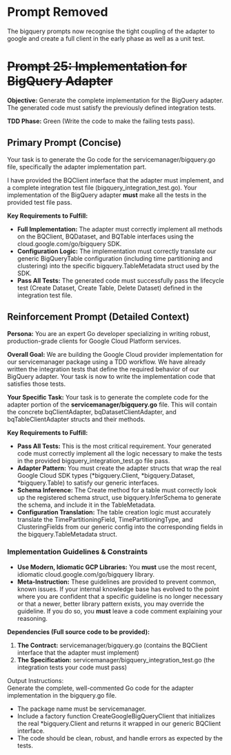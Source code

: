 # Prompt Removed 

The bigquery prompts now recognise the tight coupling of the adapter to google
and create a full client in the early phase as well as a unit test.


# ~~**Prompt 25: Implementation for BigQuery Adapter**~~

**Objective:** Generate the complete implementation for the BigQuery adapter. The generated code must satisfy the previously defined integration tests.

**TDD Phase:** Green (Write the code to make the failing tests pass).

## **Primary Prompt (Concise)**

Your task is to generate the Go code for the servicemanager/bigquery.go file, specifically the adapter implementation part.

I have provided the BQClient interface that the adapter must implement, and a complete integration test file (bigquery\_integration\_test.go). Your implementation of the BigQuery adapter **must** make all the tests in the provided test file pass.

**Key Requirements to Fulfill:**

* **Full Implementation:** The adapter must correctly implement all methods on the BQClient, BQDataset, and BQTable interfaces using the cloud.google.com/go/bigquery SDK.
* **Configuration Logic:** The implementation must correctly translate our generic BigQueryTable configuration (including time partitioning and clustering) into the specific bigquery.TableMetadata struct used by the SDK.
* **Pass All Tests:** The generated code must successfully pass the lifecycle test (Create Dataset, Create Table, Delete Dataset) defined in the integration test file.

## **Reinforcement Prompt (Detailed Context)**

**Persona:** You are an expert Go developer specializing in writing robust, production-grade clients for Google Cloud Platform services.

**Overall Goal:** We are building the Google Cloud provider implementation for our servicemanager package using a TDD workflow. We have already written the integration tests that define the required behavior of our BigQuery adapter. Your task is now to write the implementation code that satisfies those tests.

**Your Specific Task:** Your task is to generate the complete code for the adapter portion of the **servicemanager/bigquery.go** file. This will contain the concrete bqClientAdapter, bqDatasetClientAdapter, and bqTableClientAdapter structs and their methods.

**Key Requirements to Fulfill:**

* **Pass All Tests:** This is the most critical requirement. Your generated code must correctly implement all the logic necessary to make the tests in the provided bigquery\_integration\_test.go file pass.
* **Adapter Pattern:** You must create the adapter structs that wrap the real Google Cloud SDK types (\*bigquery.Client, \*bigquery.Dataset, \*bigquery.Table) to satisfy our generic interfaces.
* **Schema Inference:** The Create method for a table must correctly look up the registered schema struct, use bigquery.InferSchema to generate the schema, and include it in the TableMetadata.
* **Configuration Translation:** The table creation logic must accurately translate the TimePartitioningField, TimePartitioningType, and ClusteringFields from our generic config into the corresponding fields in the bigquery.TableMetadata struct.

### **Implementation Guidelines & Constraints**

* **Use Modern, Idiomatic GCP Libraries:** You **must** use the most recent, idiomatic cloud.google.com/go/bigquery library.
* **Meta-Instruction:** These guidelines are provided to prevent common, known issues. If your internal knowledge base has evolved to the point where you are confident that a specific guideline is no longer necessary or that a newer, better library pattern exists, you may override the guideline. If you do so, you **must** leave a code comment explaining your reasoning.

**Dependencies (Full source code to be provided):**

1. **The Contract:** servicemanager/bigquery.go (contains the BQClient interface that the adapter must implement)
2. **The Specification:** servicemanager/bigquery\_integration\_test.go (the integration tests your code must pass)

Output Instructions:  
Generate the complete, well-commented Go code for the adapter implementation in the bigquery.go file.

* The package name must be servicemanager.
* Include a factory function CreateGoogleBigQueryClient that initializes the real \*bigquery.Client and returns it wrapped in our generic BQClient interface.
* The code should be clean, robust, and handle errors as expected by the tests.

